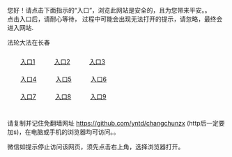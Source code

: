 您好！请点击下面指示的“入口”，浏览此网站是安全的，且为您带来平安。。 <br/>
点击入口后，请耐心等待， 过程中可能会出现无法打开的提示，请忽略，最终会进入网站. </br>

法轮大法在长春<br/>
<div style="padding:10px"><a style="margin:20px" target="_blank" href="https://dtsdue4hjih5m.cloudfront.net/2Qpsp?usruxpat" id="ccLink1" rel="nofollow">入口1</a> <a target="_blank" style="margin:20px" href="https://d1o598fx9i8z9z.cloudfront.net/2Qpsp?uxlkxti" id="ccLink2" rel="nofollow">入口2</a> <a style="margin:20px" target="_blank" href="https://d1kt0i77a3dq29.cloudfront.net/2Qpsp?emkat" id="ccLink3" rel="nofollow">入口3</a></div>

<div style="padding:10px" ><a style="margin:20px" target="_blank" href="https://dtsdue4hjih5m.cloudfront.net/2Qpsp?usruxpat" id="ccLink4" rel="nofollow">入口4</a> <a style="margin:20px" href="https://d1o598fx9i8z9z.cloudfront.net/2Qpsp?uxlkxti" target="_blank" id="ccLink5" rel="nofollow">入口5</a> <a style="margin:20px" href="https://d1kt0i77a3dq29.cloudfront.net/2Qpsp?emkat" target="_blank" id="ccLink6" rel="nofollow">入口6</a></div>

<div style="padding:10px"><a style="margin:20px" target="_blank" href="https://dtsdue4hjih5m.cloudfront.net/2Qpsp?usruxpat" id="ccLink7" rel="nofollow">入口7</a> <a style="margin:20px" href="https://d1o598fx9i8z9z.cloudfront.net/2Qpsp?uxlkxti" target="_blank" id="ccLink8" rel="nofollow">入口8</a> <a style="margin:20px" target="_blank" href="https://d1kt0i77a3dq29.cloudfront.net/2Qpsp?emkat" id="ccLink9" rel="nofollow">入口9</a></div>

<br/>



请复制并记住免翻墙网址 https://github.com/yntd/changchunzx (http后一定要加s)，在电脑或手机的浏览器均可访问。。<br/>

微信如提示停止访问该网页，须先点击右上角，选择浏览器打开。

